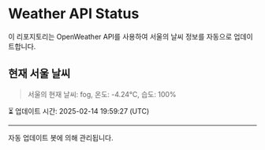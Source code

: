 
# Weather API Status

이 리포지토리는 OpenWeather API를 사용하여 서울의 날씨 정보를 자동으로 업데이트합니다.

## 현재 서울 날씨
> 서울의 현재 날씨: fog, 온도: -4.24°C, 습도: 100%

⏳ 업데이트 시간: 2025-02-14 19:59:27 (UTC)

---
자동 업데이트 봇에 의해 관리됩니다.
